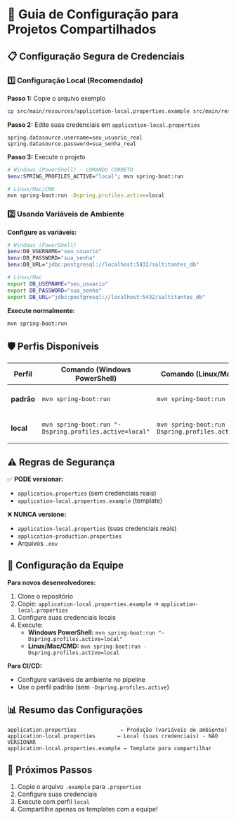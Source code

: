 # 🔐 Guia de Configuração para Projetos Compartilhados

## 📋 Configuração Segura de Credenciais

### 1️⃣ **Configuração Local (Recomendado)**

**Passo 1:** Copie o arquivo exemplo

```bash
cp src/main/resources/application-local.properties.example src/main/resources/application-local.properties
```

**Passo 2:** Edite suas credenciais em `application-local.properties`

```properties
spring.datasource.username=seu_usuario_real
spring.datasource.password=sua_senha_real
```

**Passo 3:** Execute o projeto

```bash
# Windows (PowerShell) - COMANDO CORRETO
$env:SPRING_PROFILES_ACTIVE="local"; mvn spring-boot:run

# Linux/Mac/CMD
mvn spring-boot:run -Dspring.profiles.active=local
```

### 2️⃣ **Usando Variáveis de Ambiente**

**Configure as variáveis:**

```bash
# Windows (PowerShell)
$env:DB_USERNAME="seu_usuario"
$env:DB_PASSWORD="sua_senha"
$env:DB_URL="jdbc:postgresql://localhost:5432/saltitantes_db"

# Linux/Mac
export DB_USERNAME="seu_usuario"
export DB_PASSWORD="sua_senha"
export DB_URL="jdbc:postgresql://localhost:5432/saltitantes_db"
```

**Execute normalmente:**

```bash
mvn spring-boot:run
```

## 🛡️ **Perfis Disponíveis**

| Perfil     | Comando (Windows PowerShell)                           | Comando (Linux/Mac/CMD)                              | Uso                                |
| ---------- | ------------------------------------------------------ | ---------------------------------------------------- | ---------------------------------- |
| **padrão** | `mvn spring-boot:run`                                  | `mvn spring-boot:run`                                | Produção com variáveis de ambiente |
| **local**  | `mvn spring-boot:run "-Dspring.profiles.active=local"` | `mvn spring-boot:run -Dspring.profiles.active=local` | Desenvolvimento com arquivo local  |

## ⚠️ **Regras de Segurança**

✅ **PODE versionar:**

- `application.properties` (sem credenciais reais)
- `application-local.properties.example` (template)

❌ **NUNCA versione:**

- `application-local.properties` (suas credenciais reais)
- `application-production.properties`
- Arquivos `.env`

## 🔧 **Configuração da Equipe**

**Para novos desenvolvedores:**

1. Clone o repositório
2. Copie: `application-local.properties.example` → `application-local.properties`
3. Configure suas credenciais locais
4. Execute:
   - **Windows PowerShell:** `mvn spring-boot:run "-Dspring.profiles.active=local"`
   - **Linux/Mac/CMD:** `mvn spring-boot:run -Dspring.profiles.active=local`

**Para CI/CD:**

- Configure variáveis de ambiente no pipeline
- Use o perfil padrão (sem `-Dspring.profiles.active`)

## 📊 **Resumo das Configurações**

```
application.properties              ← Produção (variáveis de ambiente)
application-local.properties       ← Local (suas credenciais) - NÃO VERSIONAR
application-local.properties.example ← Template para compartilhar
```

## 🚀 **Próximos Passos**

1. Copie o arquivo `.example` para `.properties`
2. Configure suas credenciais
3. Execute com perfil `local`
4. Compartilhe apenas os templates com a equipe!
